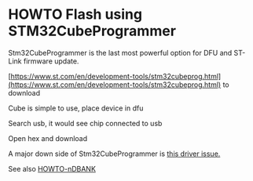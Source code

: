 # HOWTO Flash using STM32CubeProgrammer

Stm32CubeProgrammer is the last most powerful option for DFU and ST-Link firmware update.

[https://www.st.com/en/development-tools/stm32cubeprog.html](https://www.st.com/en/development-tools/stm32cubeprog.html) to download

Cube is simple to use, place device in dfu

Search usb, it would see chip connected to usb

Open hex and download

A major down side of Stm32CubeProgrammer is [this driver issue.](HOWTO-DFU#q-i-have-stm32-bootloader-in-device-manager-and-gerefi-console-does-not-update-firmware-whats-wrong)

See also [HOWTO-nDBANK](HOWTO-nDBANK)
